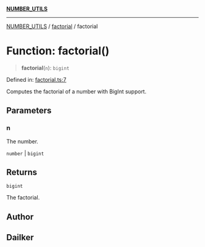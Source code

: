[**NUMBER_UTILS**](../../README.md)

***

[NUMBER_UTILS](../../README.md) / [factorial](../README.md) / factorial

# Function: factorial()

> **factorial**(`n`): `bigint`

Defined in: [factorial.ts:7](https://github.com/dailker/everyutil/blob/9b590f3b464c4883aa51a0e840c616072d918dc8/src/number/factorial.ts#L7)

Computes the factorial of a number with BigInt support.

## Parameters

### n

The number.

`number` | `bigint`

## Returns

`bigint`

The factorial.

## Author

## Dailker
